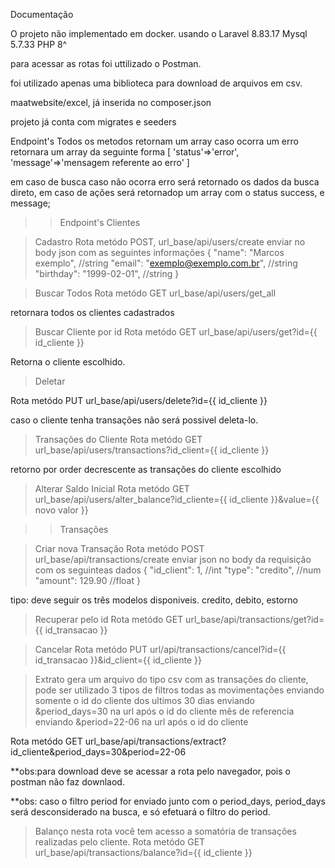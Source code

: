 Documentação

O projeto não implementado em docker.
usando o 
Laravel 8.83.17
Mysql 5.7.33
PHP 8^

para acessar as rotas foi uttilizado o Postman.

foi utilizado apenas uma biblioteca para download de arquivos em csv.

maatwebsite/excel, já inserida no composer.json

projeto já conta com migrates e seeders

Endpoint's
Todos os metodos retornam um array
caso ocorra um erro retornara um array da seguinte forma
[
    'status'=>'error',
    'message'=>'mensagem referente ao erro'
]

em caso de busca caso não ocorra erro será retornado os dados da busca direto,
em caso de ações será retornadop um array com o status success, e message;

>>Endpoint's Clientes

>Cadastro 
Rota metódo POST, url_base/api/users/create
enviar no body json com as seguintes informações
{
    "name": "Marcos exemplo", //string
    "email": "exemplo@exemplo.com.br", //string
    "birthday": "1999-02-01", //string
}

>Buscar Todos
Rota metódo GET url_base/api/users/get_all

retornara todos os clientes cadastrados

>Buscar Cliente por id
Rota metódo GET url_base/api/users/get?id={{ id_cliente }}

Retorna o cliente escolhido.

>Deletar

Rota metódo PUT url_base/api/users/delete?id={{ id_cliente }}

caso o cliente tenha transações não será possivel deleta-lo.

>Transações do Cliente
Rota metódo GET url_base/api/users/transactions?id_client={{ id_cliente }}

retorno por order decrescente as transações do cliente escolhido

>Alterar Saldo Inicial
Rota metódo GET url_base/api/users/alter_balance?id_cliente={{ id_cliente }}&value={{ novo valor }}


>> Transações

>Criar nova Transação 
Rota metódo POST url_base/api/transactions/create
enviar json no body da requisição com os seguinteas dados
{
    "id_client": 1, //int
    "type": "credito", //num
    "amount": 129.90 //float
}

tipo: deve seguir os três modelos disponiveis.
credito,
debito,
estorno

>Recuperar pelo id
Rota metódo GET url_base/api/transactions/get?id={{ id_transacao }}

>Cancelar
Rota metódo PUT url/api/transactions/cancel?id={{ id_transacao }}&id_client={{ id_cliente }}

>Extrato
gera um arquivo do tipo csv com as transações do cliente,
pode ser utilizado 3 tipos de filtros 
>todas as movimentações enviando somente o id do cliente
>dos ultimos 30 dias enviando &period_days=30 na url após o id do cliente
>mês de referencia enviando &period=22-06 na url após o id do cliente

Rota metódo GET url_base/api/transactions/extract?id_cliente&period_days=30&period=22-06

**obs:para download deve se acessar a rota pelo navegador, pois o postman não faz downlaod.

**obs: caso o filtro period for enviado junto com o period_days, period_days será desconsiderado na busca,
e só efetuará o filtro do period.

>Balanço
nesta rota você tem acesso a somatória de transações realizadas pelo cliente.
Rota metódo GET url_base/api/transactions/balance?id={{ id_cliente }}
